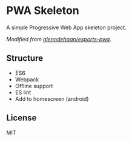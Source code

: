 # PWA Skeleton

A simple Progressive Web App skeleton project.

*Modified from [glenndehaan/esports-pwa](https://github.com/glenndehaan/esports-pwa)*.

## Structure

- ES6
- Webpack
- Offline support
- ES lint
- Add to homescreen (android)

## License

MIT
